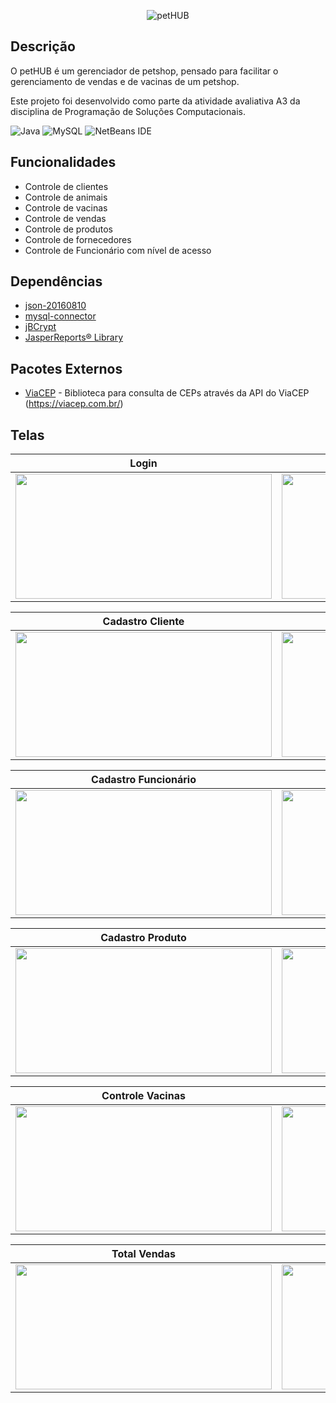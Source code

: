 <p align="center">
  <img src="https://i.imgur.com/JXyyAti.png" alt="petHUB">
</p>

## Descrição

O petHUB é um gerenciador de petshop, pensado para facilitar o gerenciamento de vendas e de vacinas de um petshop. 

Este projeto foi desenvolvido como parte da atividade avaliativa A3 da disciplina de Programação de Soluções Computacionais.

![Java](https://img.shields.io/badge/java-%23ED8B00.svg?style=for-the-badge&logo=openjdk&logoColor=white) ![MySQL](https://img.shields.io/badge/mysql-4479A1.svg?style=for-the-badge&logo=mysql&logoColor=white) ![NetBeans IDE](https://img.shields.io/badge/NetBeansIDE-1B6AC6.svg?style=for-the-badge&logo=apache-netbeans-ide&logoColor=white) 

## Funcionalidades

- Controle de clientes
- Controle de animais
- Controle de vacinas
- Controle de vendas
- Controle de produtos
- Controle de fornecedores
- Controle de Funcionário com nível de acesso

## Dependências

- [json-20160810](https://repo1.maven.org/maven2/org/json/json/20160810/json-20160810.jar)
- [mysql-connector](https://repo1.maven.org/maven2/com/mysql/mysql-connector-j/8.0.31/mysql-connector-j-8.0.31.jar)
- [jBCrypt](https://repo1.maven.org/maven2/de/svenkubiak/jBCrypt/0.4/jBCrypt-0.4.jar)
- [JasperReports® Library](https://community.jaspersoft.com/download-jaspersoft/community-edition/)

## Pacotes Externos

- [ViaCEP](https://gitlab.com/parg/ViaCEP) - Biblioteca para consulta de CEPs através da API do ViaCEP (https://viacep.com.br/)

## Telas

<div align="center">

| Login | Dashboard |
| --- | --- |
| <img src="https://i.imgur.com/vHZlwML.png" width="410" height="200" /> | <img src="https://i.imgur.com/7DS68zy.png" width="410" height="200" /> |

| Cadastro Cliente | Cadastro Pet |
| --- | --- |
| <img src="https://i.imgur.com/xwclfVX.png" width="410" height="200" /> | <img src="https://i.imgur.com/ak1ComS.png" width="410" height="200" /> |

| Cadastro Funcionário | Cadastro Fornecedor |
| --- | --- |
| <img src="https://i.imgur.com/xwclfVX.png" width="410" height="200" /> | <img src="https://i.imgur.com/idSJ3rU.png" width="410" height="200" /> |

| Cadastro Produto | Controle Estoque |
| --- | --- |
| <img src="https://i.imgur.com/FY5gZhb.png" width="410" height="200" /> | <img src="https://i.imgur.com/cXW7L3A.png" width="410" height="200" /> |

| Controle Vacinas | Tela Vendas |
| --- | --- |
| <img src="https://i.imgur.com/xEFOWUI.png" width="410" height="200" /> | <img src="https://i.imgur.com/U5NTinG.png" width="410" height="200" /> |

| Total Vendas | Histórico Vendas |
| --- | --- |
| <img src="https://i.imgur.com/l3rJbHa.png" width="410" height="200" /> | <img src="https://i.imgur.com/X2fe6BF.png" width="410" height="200" /> |

</div>
